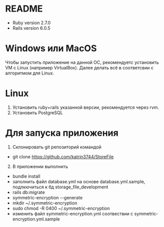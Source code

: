 # README

* Ruby version 2.7.0
* Rails version 6.0.5

# Windows или MacOS
Чтобы запустить приложение на данной ОС, рекомендуетс установить VM с Linux (например VirtualBox). 
Далее делать всё в соответсвии с алгоритмом для Linux.

# Linux
 1. Установить ruby+rails указанной версии, рекомендуется через rvm.
 2. Установить PostgreSQL

# Для запуска приложения
1. Склонировать git репозиторий командой 
* git clone https://github.com/katrin3744/StoreFile
2. В приложении выполнить 
* bundle install
* заполнить файл database.yml на основе database.yml.sample, подлкючиться к бд storage_file_development
* rails db:migrate 
* symmetric-encryption --generate
* mkdir ~/.symmetric-encryption
* sudo chmod -R 0400 ~/.symmetric-encryption
* изменить файл symmetric-encryption.yml  соотвествии с symmetric-encryption.yml.sample